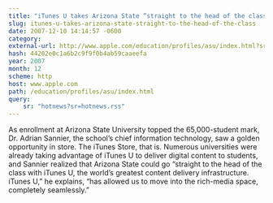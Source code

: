 ```yaml
---
title: "iTunes U takes Arizona State “straight to the head of the class”"
slug: itunes-u-takes-arizona-state-straight-to-the-head-of-the-class
date: 2007-12-10 14:14:57 -0600
category: 
external-url: http://www.apple.com/education/profiles/asu/index.html?sr=hotnews?sr=hotnews.rss
hash: 44202e0c1a6b2c9f9f0b4ab59caaeefa
year: 2007
month: 12
scheme: http
host: www.apple.com
path: /education/profiles/asu/index.html
query:
    sr: "hotnews?sr=hotnews.rss"
---
```


As enrollment at Arizona State University topped the 65,000-student mark, Dr. Adrian Sannier, the school’s chief information technology, saw a golden opportunity in store. The iTunes Store, that is. Numerous universities were already taking advantage of iTunes U to deliver digital content to students, and Sannier realized that Arizona State could go “straight to the head of the class with iTunes U, the world’s greatest content delivery infrastructure. iTunes U,” he explains, “has allowed us to move into the rich-media space, completely seamlessly.”
